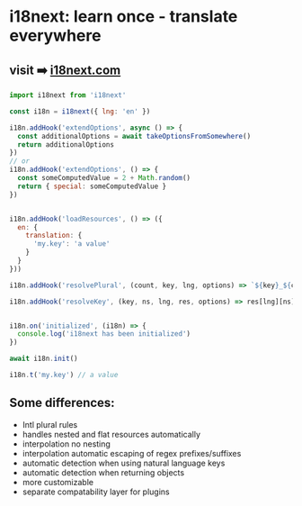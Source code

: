 # i18next: learn once - translate everywhere
## visit ➡️ [i18next.com](https://www.i18next.com)


```javascript
import i18next from 'i18next'

const i18n = i18next({ lng: 'en' })

i18n.addHook('extendOptions', async () => {
  const additionalOptions = await takeOptionsFromSomewhere()
  return additionalOptions
})
// or
i18n.addHook('extendOptions', () => {
  const someComputedValue = 2 + Math.random()
  return { special: someComputedValue }
})


i18n.addHook('loadResources', () => ({
  en: {
    translation: {
      'my.key': 'a value'
    }
  }
}))

i18n.addHook('resolvePlural', (count, key, lng, options) => `${key}_${count}`)

i18n.addHook('resolveKey', (key, ns, lng, res, options) => res[lng][ns][key])


i18n.on('initialized', (i18n) => {
  console.log('i18next has been initialized')
})

await i18n.init()

i18n.t('my.key') // a value
```

## Some differences:

- Intl plural rules
- handles nested and flat resources automatically
- interpolation no nesting
- interpolation automatic escaping of regex prefixes/suffixes
- automatic detection when using natural language keys
- automatic detection when returning objects
- more customizable
- separate compatability layer for plugins